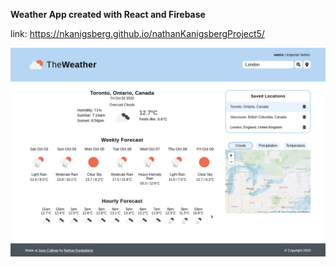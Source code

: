 <strong>Weather App created with React and Firebase</strong> <br>

link: https://nkanigsberg.github.io/nathanKanigsbergProject5/
<br>

![Game screenshot](screenshot.png?raw=true "Game screenshot")
